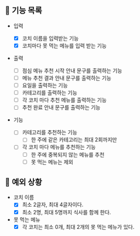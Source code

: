 ## 📄 기능 목록

- 입력

  - [x] 코치 이름을 입력받는 기능
  - [x] 코치마다 못 먹는 메뉴를 입력 받는 기능

- 출력

  - [ ] 점심 메뉴 추천 시작 안내 문구를 출력하는 기능
  - [ ] 메뉴 추천 결과 안내 문구를 출력하는 기능
  - [ ] 요일을 출력하는 기능
  - [ ] 카테고리를 출력하는 기능
  - [ ] 각 코치 마다 추천 메뉴를 출력하는 기능
  - [ ] 추천 완료 안내 문구를 출력하는 기능

- 기능
  - [ ] 카테고리를 추천하는 기능
    - [ ] 한 주에 같은 카테고리는 최대 2회까지만
  - [ ] 각 코치 마다 메뉴를 추천하는 기능
    - [ ] 한 주에 중복되지 않는 메뉴를 추천
    - [ ] 못 먹는 메뉴는 제외

## 🎯 예외 상황

- 코치 이름
  - [x] 최소 2글자, 최대 4글자이다.
  - [x] 최소 2명, 최대 5명까지 식사를 함께 한다.
- 못 먹는 메뉴
  - [x] 각 코치는 최소 0개, 최대 2개의 못 먹는 메뉴가 있다.
